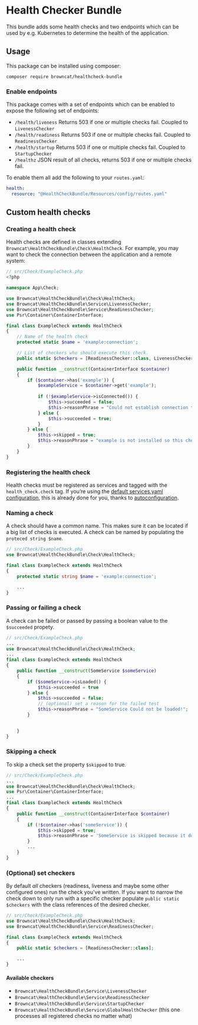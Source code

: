 # Health Checker Bundle
This bundle adds some health checks and two endpoints which can be used by e.g. Kubernetes to determine the health of the application.

## Usage
This package can be installed using composer:

`composer require browncat/healthcheck-bundle`

### Enable endpoints
This package comes with a set of endpoints which can be enabled to expose the following set of endpoints:

- `/health/liveness`  Returns 503 if one or multiple checks fail. Coupled to `LivenessChecker`
- `/health/readiness` Returns 503 if one or multiple checks fail. Coupled to `ReadinessChecker`
- `/health/startup` Returns 503 if one or multiple checks fail. Coupled to `StartupChecker`
- `/healthz` JSON result of all checks, returns 503 if one or multiple checks fail.

To enable them all add the following to your `routes.yaml`:

```yaml
health:
  resource: "@HealthCheckBundle/Resources/config/routes.yaml"
```

## Custom health checks

### Creating a health check
Health checks are defined in classes extending `Browncat\HealthCheckBundle\Check\HealthCheck`. For example, you may want to check the connection between the application and a remote system:

```php
// src/Check/ExampleCheck.php
<?php

namespace App\Check;

use Browncat\HealthCheckBundle\Check\HealthCheck;
use Browncat\HealthCheckBundle\Service\LivenessChecker;
use Browncat\HealthCheckBundle\Service\ReadinessChecker;
use Psr\Container\ContainerInterface;

final class ExampleCheck extends HealthCheck
{
    // Name of the health check
    protected static $name = 'example:connection';

    // List of checkers who should execute this check.
    public static $checkers = [ReadinessChecker::class, LivenessChecker::class];

    public function __construct(ContainerInterface $container)
    {
        if ($container->has('example')) {
            $exampleService = $container->get('example');
                
            if (!$exampleService->isConnected()) {
                $this->succeeded = false;
                $this->reasonPhrase = "Could not establish connection to example " . $connection->getName() . ".";
            } else {
                $this->succeeded = true;
            }
        } else {
            $this->skipped = true;
            $this->reasonPhrase = "example is not installed so this check is skipped.";
        }
    }
}
```

### Registering the health check
Health checks must be registered as services and tagged with the `health_check.check` tag. If you’re using the [default services.yaml configuration](https://symfony.com/doc/current/service_container.html#service-container-services-load-example), this is already done for you, thanks to [autoconfiguration](https://symfony.com/doc/current/service_container.html#services-autoconfigure).

### Naming a check
A check should have a common name. This makes sure it can be located if a big list of checks is executed. A check can be named by populating the `proteced string $name`.

```php
// src/Check/ExampleCheck.php
use Browncat\HealthCheckBundle\Check\HealthCheck;

final class ExampleCheck extends HealthCheck
{
    protected static string $name = 'example:connection';

    ...
}
```

### Passing or failing a check
A check can be failed or passed by passing a boolean value to the `$succeeded` propety.

```php
// src/Check/ExampleCheck.php
...
use Browncat\HealthCheckBundle\Check\HealthCheck;
...
final class ExampleCheck extends HealthCheck
{
    public function __construct(SomeService $someService)
    {
        if ($someService->isLoaded() {
            $this->succeeded = true 
        } else {
            $this->succeeded = false;
            // (optional) set a reason for the failed test
            $this->reasonPhrase = "SomeService Could not be loaded!";
        }

        
    }
}
```

### Skipping a check
To skip a check set the property `$skipped` to true.

```php
// src/Check/ExampleCheck.php
...
use Browncat\HealthCheckBundle\Check\HealthCheck;
use Psr\Container\ContainerInterface;
...
final class ExampleCheck extends HealthCheck
{
    public function __construct(ContainerInterface $container)
    {
        if (!$container->has('someService')) {
            $this->skipped = true;
            $this->reasonPhrase = 'SomeService is skipped because it does not exist.';
        }
        ...
    }
}
```

### (Optional) set checkers
By default *all* checkers (readiness, liveness and maybe some other configured ones) run the check you've written. If you want to narrow the check down to only run with a specific checker populate `public static $checkers` with the class references of the desired checker.

```php
// src/Check/ExampleCheck.php
use Browncat\HealthCheckBundle\Check\HealthCheck;
use Browncat\HealthCheckBundle\Service\ReadinessChecker;

final class ExampleCheck extends HealthCheck
{
    public static $checkers = [ReadinessChecker::class]; 

    ...
}
```

#### Available checkers
- `Browncat\HealthCheckBundle\Service\LivenessChecker`
- `Browncat\HealthCheckBundle\Service\ReadinessChecker`
- `Browncat\HealthCheckBundle\Service\StartupChecker`
- `Browncat\HealthCheckBundle\Service\GlobalHealthChecker` (this one processes all registered checks no matter what)